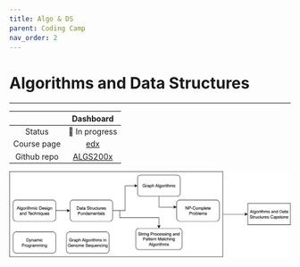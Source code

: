 ```yaml
---
title: Algo & DS
parent: Coding Camp
nav_order: 2
---
```


# Algorithms and Data Structures
---

|  | Dashboard |
|:--:|:--:|
| Status | 🔄 In progress |
| Course page | [edx](https://www.edx.org/masters/micromasters/ucsandiegox-algorithms-and-data-structures)|
|Github repo | [ALGS200x](https://github.com/dafuzhu-uchi/algs200x-algorithms) |

![flow-chart](/static/img/ucsd-dsa.drawio.png)